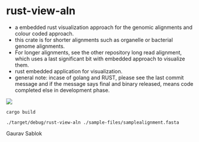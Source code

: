 # rust-view-aln

- a embedded rust visualization approach for the genomic alignments and colour coded approach.
- this crate is for shorter alignments such as organelle or bacterial genome alignments.
- For longer alignments, see the other repository long read alignment, which uses a last significant bit with embedded approach to visualize them. 
- rust embedded application for visualization. 
- general note: incase of golang and RUST, please see the last commit message and if the message says final and binary released, means code completed else in development phase. 

![](https://github.com/applicativesystem/rust-view-aln/blob/master/embedded_alignment_visualization.png)

```
cargo build

```

```
./target/debug/rust-view-aln ./sample-files/samplealignment.fasta

```

Gaurav Sablok
